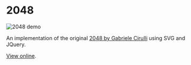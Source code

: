 # 2048
![2048 demo](http://thaghra.com/img/projects/2048-demo.png)

An implementation of the original [2048 by Gabriele Cirulli](https://gabrielecirulli.github.io/2048/) using SVG and JQuery.

[View online](http://thaghra.com/2048).
